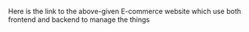 Here is the link to the above-given E-commerce website which use both frontend and backend to manage the things
